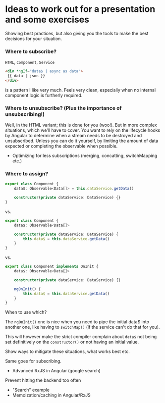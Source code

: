 # Ideas to work out for a presentation and some exercises

Showing best practices, but also giving you the tools to make the best decisions for your situation.

### Where to subscribe?
`HTML`, `Component`, `Service`

```html
<div *ngIf="data$ | async as data">
 {{ data | json }}
</div>
```

is a pattern I like very much. Feels very clean, especially when no internal component logic is furtherly required.

###  Where to unsubscribe? (Plus the importance of unsubscribing!)

Well, in the HTML variant; this is done for you (woo!). But in more complex situations, which we'll have to cover. You want to rely on the lifecycle hooks by Angular to determine when a stream needs to be destroyed and unsubscribed. Unless you can do it yourself, by limiting the amount of data expected or completing the observable when possible.

- Optimizing for less subscriptions (merging, concatting, switchMapping etc.)

###  Where to assign?
```ts
export class Component {
    data$: Observable<Data[]> = this.dataService.getData()

    constructor(private dataService: DataService) {}
}
```

vs.

```ts
export class Component {
    data$: Observable<Data[]>

    constructor(private dataService: DataService) {
        this.data$ = this.dataService.getData()
    }
}
```

vs.

```ts
export class Component implements OnInit {
    data$: Observable<Data[]>

    constructor(private dataService: DataService) {}

    ngOnInit() {
        this.data$ = this.dataService.getData()
    }
}
```

When to use which? 

The `ngOnInit()` one is nice when you need to pipe the initial data$ into another one, like having to `switchMap()` (if the service can't do that for you).

This will however make the strict compiler complain about `data$` not being set definitively on the `constructor()` or not having an initial value.

Show ways to mitigate these situations, what works best etc.

Same goes for subscribing. 


- Advanced RxJS in Angular (google search)

Prevent hitting the backend too often
- "Search" example
- Memoization/caching in Angular/RxJS

